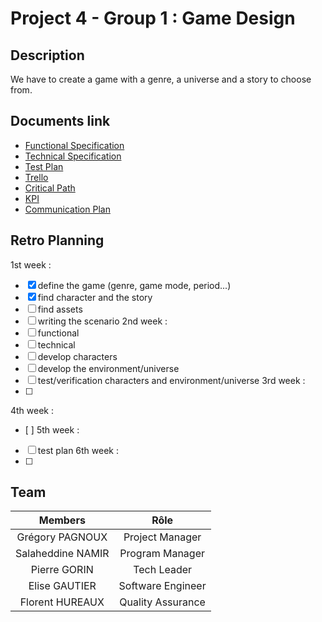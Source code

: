 # Project 4 - Group 1 : Game Design

## Description

We have to create a game with a genre, a universe and a story to choose from.

## Documents link

- [Functional Specification]()
- [Technical Specification]()
- [Test Plan]()
- [Trello](https://trello.com/b/WZr4k2CT/game-design)
- [Critical Path](https://docs.google.com/spreadsheets/d/1r2SDYi2sKBfTMOqezgbVSrNG_eM-g3pzU2KiN0t9kvE/edit?usp=sharing)
- [KPI](https://docs.google.com/spreadsheets/d/1nb2kEAd07n72-q45vv48D-Fiu9-cXbYf2hT7jCJNco8/edit?usp=sharing)
- [Communication Plan]()

## Retro Planning

1st week :
- [x] define the game (genre, game mode, period...)
- [x] find character and the story
- [ ] find assets
- [ ] writing the scenario
2nd week :
- [ ] functional
- [ ] technical
- [ ] develop characters
- [ ] develop the environment/universe
- [ ] test/verification characters and environment/universe
3rd week :
- [ ]
4th week :
- [ ]
5th week :
- [ ] test plan
6th week :
- [ ]

## Team

| Members | Rôle |
| :-: | :-: |
| Grégory PAGNOUX | Project Manager |
| Salaheddine NAMIR | Program Manager |
| Pierre GORIN | Tech Leader |
| Elise GAUTIER | Software Engineer |
| Florent HUREAUX | Quality Assurance |
